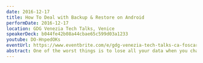 ```yaml
---
date: 2016-12-17
title: How To Deal with Backup & Restore on Android
performDate: 2016-12-17
location: GDG Venezia Tech Talks, Venice
speakerDeck: b044fe42b08a44cbae65c599d03a1233
youtube: DO-HnpedOKs
eventUrl: https://www.eventbrite.com/e/gdg-venezia-tech-talks-ca-foscari-tickets-29988036023?aff=ebapi#
abstract: One of the worst things is to lose all your data when you change a phone or when you reset it. With this talk we'll see how to deal with this problem and how to secure your application's data.
---
```

